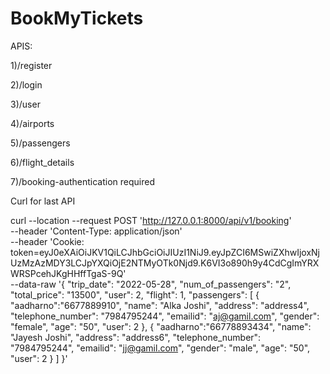 
# BookMyTickets
APIS:

1)/register

2)/login

3)/user

4)/airports

5)/passengers

6)/flight_details

7)/booking-authentication required 

Curl for last API

curl --location --request POST 'http://127.0.0.1:8000/api/v1/booking' \
--header 'Content-Type: application/json' \
--header 'Cookie: token=eyJ0eXAiOiJKV1QiLCJhbGciOiJIUzI1NiJ9.eyJpZCI6MSwiZXhwIjoxNjUzMzAzMDY3LCJpYXQiOjE2NTMyOTk0Njd9.K6VI3o890h9y4CdCgImYRXWRSPcehJKgHHffTgaS-9Q' \
--data-raw '{
    "trip_date": "2022-05-28",
    "num_of_passengers": "2",
    "total_price": "13500",
    "user": 2,
    "flight": 1,
    "passengers": [
       {
            "aadharno":"6677889910",
            "name": "Alka Joshi",
            "address": "address4",
            "telephone_number": "7984795244",
            "emailid": "aj@gamil.com",
            "gender": "female",
            "age": "50",
            "user": 2
        },
        {
            "aadharno":"66778893434",
            "name": "Jayesh Joshi",
            "address": "address6",
            "telephone_number": "7984795244",
            "emailid": "jj@gamil.com",
            "gender": "male",
            "age": "50",
            "user": 2
        }
    ]
}'



